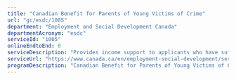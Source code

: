 ```yaml
---
title: "Canadian Benefit for Parents of Young Victims of Crime"
url: "gc/esdc/1005"
department: "Employment and Social Development Canada"
departmentAcronym: "esdc"
serviceId: "1005"
onlineEndtoEnd: 0
serviceDescription: "Provides income support to applicants who have suffered a loss of income from taking time away from work to cope with the death or disappearance of their child or children, as a result of a probable Criminal Code offence."
serviceUrl: "https://www.canada.ca/en/employment-social-development/services/parents-young-victims-crime.html"
programDescription: "Canadian Benefit for Parents of Young Victims of Crime"
---
```


